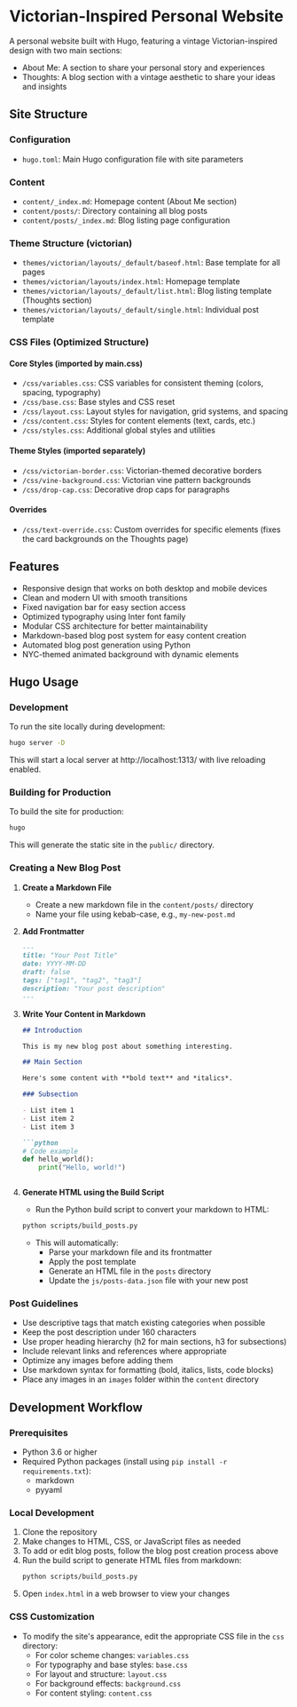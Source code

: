 # Victorian-Inspired Personal Website

A personal website built with Hugo, featuring a vintage Victorian-inspired design with two main sections:
- About Me: A section to share your personal story and experiences
- Thoughts: A blog section with a vintage aesthetic to share your ideas and insights

## Site Structure

### Configuration
- `hugo.toml`: Main Hugo configuration file with site parameters

### Content
- `content/_index.md`: Homepage content (About Me section)
- `content/posts/`: Directory containing all blog posts
- `content/posts/_index.md`: Blog listing page configuration

### Theme Structure (victorian)
- `themes/victorian/layouts/_default/baseof.html`: Base template for all pages
- `themes/victorian/layouts/index.html`: Homepage template
- `themes/victorian/layouts/_default/list.html`: Blog listing template (Thoughts section)
- `themes/victorian/layouts/_default/single.html`: Individual post template

### CSS Files (Optimized Structure)

#### Core Styles (imported by main.css)
- `/css/variables.css`: CSS variables for consistent theming (colors, spacing, typography)
- `/css/base.css`: Base styles and CSS reset
- `/css/layout.css`: Layout styles for navigation, grid systems, and spacing
- `/css/content.css`: Styles for content elements (text, cards, etc.)
- `/css/styles.css`: Additional global styles and utilities

#### Theme Styles (imported separately)
- `/css/victorian-border.css`: Victorian-themed decorative borders
- `/css/vine-background.css`: Victorian vine pattern backgrounds
- `/css/drop-cap.css`: Decorative drop caps for paragraphs

#### Overrides
- `/css/text-override.css`: Custom overrides for specific elements (fixes the card backgrounds on the Thoughts page)

## Features
- Responsive design that works on both desktop and mobile devices
- Clean and modern UI with smooth transitions
- Fixed navigation bar for easy section access
- Optimized typography using Inter font family
- Modular CSS architecture for better maintainability
- Markdown-based blog post system for easy content creation
- Automated blog post generation using Python
- NYC-themed animated background with dynamic elements

## Hugo Usage

### Development

To run the site locally during development:

```bash
hugo server -D
```

This will start a local server at http://localhost:1313/ with live reloading enabled.

### Building for Production

To build the site for production:

```bash
hugo
```

This will generate the static site in the `public/` directory.

### Creating a New Blog Post

1. **Create a Markdown File**
   - Create a new markdown file in the `content/posts/` directory
   - Name your file using kebab-case, e.g., `my-new-post.md`

2. **Add Frontmatter**
   ```markdown
   ---
   title: "Your Post Title"
   date: YYYY-MM-DD
   draft: false
   tags: ["tag1", "tag2", "tag3"]
   description: "Your post description"
   ---
   ```

3. **Write Your Content in Markdown**
   ```markdown
   ## Introduction
   
   This is my new blog post about something interesting.
   
   ## Main Section
   
   Here's some content with **bold text** and *italics*.
   
   ### Subsection
   
   - List item 1
   - List item 2
   - List item 3
   
   ```python
   # Code example
   def hello_world():
       print("Hello, world!")
   ```
   ```

4. **Generate HTML using the Build Script**
   - Run the Python build script to convert your markdown to HTML:
   ```bash
   python scripts/build_posts.py
   ```
   - This will automatically:
     - Parse your markdown file and its frontmatter
     - Apply the post template
     - Generate an HTML file in the `posts` directory
     - Update the `js/posts-data.json` file with your new post

### Post Guidelines
- Use descriptive tags that match existing categories when possible
- Keep the post description under 160 characters
- Use proper heading hierarchy (h2 for main sections, h3 for subsections)
- Include relevant links and references where appropriate
- Optimize any images before adding them
- Use markdown syntax for formatting (bold, italics, lists, code blocks)
- Place any images in an `images` folder within the `content` directory

## Development Workflow

### Prerequisites
- Python 3.6 or higher
- Required Python packages (install using `pip install -r requirements.txt`):
  - markdown
  - pyyaml

### Local Development
1. Clone the repository
2. Make changes to HTML, CSS, or JavaScript files as needed
3. To add or edit blog posts, follow the blog post creation process above
4. Run the build script to generate HTML files from markdown:
   ```bash
   python scripts/build_posts.py
   ```
5. Open `index.html` in a web browser to view your changes

### CSS Customization
- To modify the site's appearance, edit the appropriate CSS file in the `css` directory:
  - For color scheme changes: `variables.css`
  - For typography and base styles: `base.css`
  - For layout and structure: `layout.css`
  - For background effects: `background.css`
  - For content styling: `content.css`
